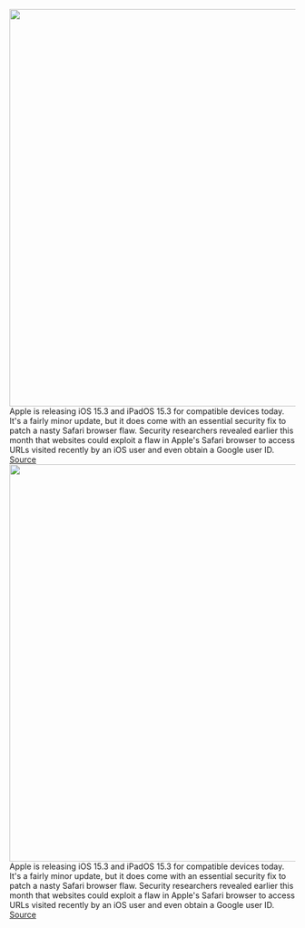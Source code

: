 <img src='https://cdn.vox-cdn.com/thumbor/Tuvq4LPJc0u7dto1UkhMPi0CJjM=/0x0:2028x1352/1200x800/filters:focal(852x514:1176x838)/cdn.vox-cdn.com/uploads/chorus_image/image/70435368/vpavic_210916_4760_0082.0.jpg' width='700px' /><br/>
Apple is releasing iOS 15.3 and iPadOS 15.3 for compatible devices today. It's a fairly minor update, but it does come with an essential security fix to patch a nasty Safari browser flaw. Security researchers revealed earlier this month that websites could exploit a flaw in Apple's Safari browser to access URLs visited recently by an iOS user and even obtain a Google user ID.
<a href='https://www.theverge.com/2022/1/26/22898766/ios-15-3-release-download-fixes-safari-security-bug'> Source <a/><img src='https://cdn.vox-cdn.com/thumbor/Tuvq4LPJc0u7dto1UkhMPi0CJjM=/0x0:2028x1352/1200x800/filters:focal(852x514:1176x838)/cdn.vox-cdn.com/uploads/chorus_image/image/70435368/vpavic_210916_4760_0082.0.jpg' width='700px' /><br/>
Apple is releasing iOS 15.3 and iPadOS 15.3 for compatible devices today. It's a fairly minor update, but it does come with an essential security fix to patch a nasty Safari browser flaw. Security researchers revealed earlier this month that websites could exploit a flaw in Apple's Safari browser to access URLs visited recently by an iOS user and even obtain a Google user ID.
<a href='https://www.theverge.com/2022/1/26/22898766/ios-15-3-release-download-fixes-safari-security-bug'> Source <a/>